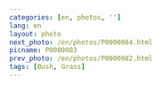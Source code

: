 ```yaml
---
categories: [en, photos, '']
lang: en
layout: photo
next_photo: /en/photos/P0000084.html
picname: P0000083
prev_photo: /en/photos/P0000082.html
tags: [Bush, Grass]
---
```

